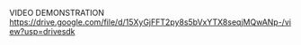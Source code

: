 VIDEO DEMONSTRATION
https://drive.google.com/file/d/15XyGjFFT2py8s5bVxYTX8seqjMQwANp-/view?usp=drivesdk

